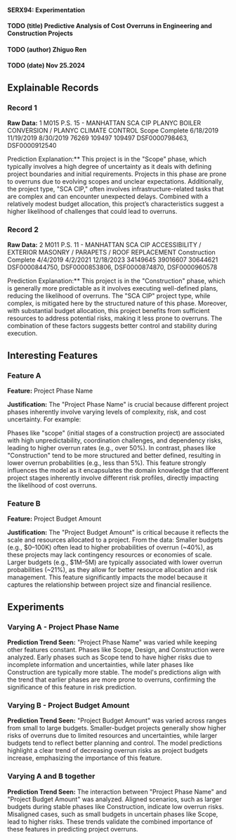 #### SERX94: Experimentation
#### TODO (title) Predictive Analysis of Cost Overruns in Engineering and Construction Projects
#### TODO (author) Zhiguo Ren
#### TODO (date) Nov 25.2024


## Explainable Records
### Record 1
**Raw Data:** 1	M015	P.S. 15 - MANHATTAN	SCA CIP	PLANYC BOILER CONVERSION / PLANYC CLIMATE CONTROL	Scope	Complete	6/18/2019	11/19/2019	8/30/2019	76269	109497	109497	DSF0000798463, DSF0000912540

Prediction Explanation:** This project is in the "Scope" phase, which typically involves a high degree of uncertainty as it deals with defining project boundaries and initial requirements. Projects in this phase are prone to overruns due to evolving scopes and unclear expectations. Additionally, the project type, "SCA CIP," often involves infrastructure-related tasks that are complex and can encounter unexpected delays. Combined with a relatively modest budget allocation, this project’s characteristics suggest a higher likelihood of challenges that could lead to overruns.

### Record 2
**Raw Data:** 2	M011	P.S. 11 - MANHATTAN	SCA CIP	ACCESSIBILITY / EXTERIOR MASONRY / PARAPETS / ROOF REPLACEMENT	Construction	Complete	4/4/2019	4/2/2021	12/18/2023	34149645	39016607	30644621	DSF0000844750, DSF0000853806, DSF0000874870, DSF0000960578

Prediction Explanation:** This project is in the "Construction" phase, which is generally more predictable as it involves executing well-defined plans, reducing the likelihood of overruns. The "SCA CIP" project type, while complex, is mitigated here by the structured nature of this phase. Moreover, with substantial budget allocation, this project benefits from sufficient resources to address potential risks, making it less prone to overruns. The combination of these factors suggests better control and stability during execution.

## Interesting Features
### Feature A
**Feature:** Project Phase Name

**Justification:** The "Project Phase Name" is crucial because different project phases inherently involve varying levels of complexity, risk, and cost uncertainty. For example:

Phases like "scope" (initial stages of a construction project) are associated with high unpredictability, coordination challenges, and dependency risks, leading to higher overrun rates (e.g., over 50%). 
In contrast, phases like "Construction" tend to be more structured and better defined, resulting in lower overrun probabilities (e.g., less than 5%). This feature strongly influences the model as it encapsulates the domain knowledge that different project stages inherently involve different risk profiles, directly impacting the likelihood of cost overruns.

### Feature B
**Feature:** Project Budget Amount

**Justification:** The "Project Budget Amount" is critical because it reflects the scale and resources allocated to a project. From the data:
Smaller budgets (e.g., $0–100K) often lead to higher probabilities of overrun (~40%), as these projects may lack contingency resources or economies of scale.
Larger budgets (e.g., $1M–5M) are typically associated with lower overrun probabilities (~21%), as they allow for better resource allocation and risk management. This feature significantly impacts the model because it captures the relationship between project size and financial resilience.

## Experiments 
### Varying A - Project Phase Name
**Prediction Trend Seen:** "Project Phase Name" was varied while keeping other features constant. Phases like Scope, Design, and Construction were analyzed. Early phases such as Scope tend to have higher risks due to incomplete information and uncertainties, while later phases like Construction are typically more stable. The model's predictions align with the trend that earlier phases are more prone to overruns, confirming the significance of this feature in risk prediction.

### Varying B - Project Budget Amount
**Prediction Trend Seen:** "Project Budget Amount" was varied across ranges from small to large budgets. Smaller-budget projects generally show higher risks of overruns due to limited resources and uncertainties, while larger budgets tend to reflect better planning and control. The model predictions highlight a clear trend of decreasing overrun risks as project budgets increase, emphasizing the importance of this feature.

### Varying A and B together
**Prediction Trend Seen:** The interaction between "Project Phase Name" and "Project Budget Amount" was analyzed. Aligned scenarios, such as larger budgets during stable phases like Construction, indicate low overrun risks. Misaligned cases, such as small budgets in uncertain phases like Scope, lead to higher risks. These trends validate the combined importance of these features in predicting project overruns.